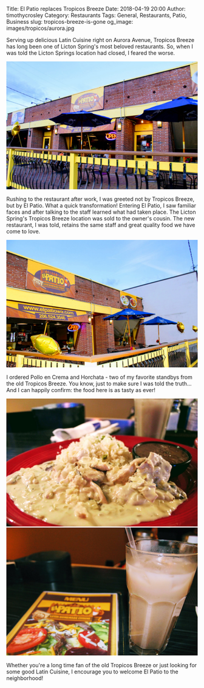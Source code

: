 Title: El Patio replaces Tropicos Breeze
Date: 2018-04-19 20:00
Author: timothycrosley
Category: Restaurants
Tags: General, Restaurants, Patio, Business
slug: tropicos-breeze-is-gone
og_image: images/tropicos/aurora.jpg

Serving up delicious Latin Cuisine right on Aurora Avenue, Tropicos Breeze has long been one of Licton Spring's most beloved restaurants. So, when I was told the Licton Springs location had closed, I feared the worse.

[![El Patio Entrance](images/tropicos/patio.jpg)](images/tropicos/patio.jpg)

Rushing to the restaurant after work, I was greeted not by Tropicos Breeze, but by El Patio. What a quick transformation! Entering El Patio, I saw familiar faces and after talking to the staff learned what had taken place. The Licton Spring's Tropicos Breeze location was sold to the owner's cousin. The new restaurant, I was told, retains the same staff and great quality food we have come to love. 

[![El Patio Patio](images/tropicos/patio_2.jpg)](images/tropicos/patio_2.jpg)

I ordered Pollo en Crema and Horchata - two of my favorite standbys from the old Tropicos Breeze. You know, just to make sure I was told the truth...
And I can happily confirm: the food here is as tasty as ever!

[![El Patio Patio](images/tropicos/food.jpg)](food.jpg)
[![El Patio Patio](images/tropicos/menu.jpg)](menu.jpg)

Whether you're a long time fan of the old Tropicos Breeze or just looking for some good Latin Cuisine, I encourage you to welcome El Patio to the neighborhood!
